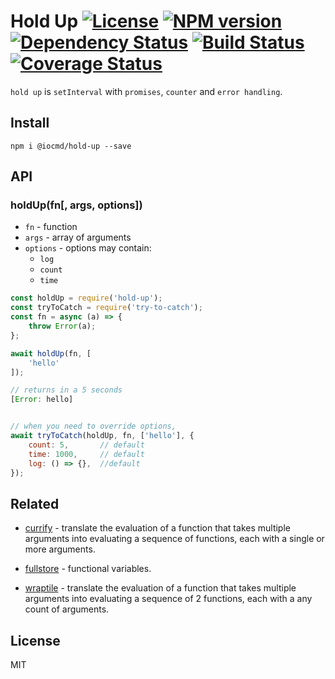 # Hold Up [![License][LicenseIMGURL]][LicenseURL] [![NPM version][NPMIMGURL]][NPMURL] [![Dependency Status][DependencyStatusIMGURL]][DependencyStatusURL] [![Build Status][BuildStatusIMGURL]][BuildStatusURL] [![Coverage Status][CoverageIMGURL]][CoverageURL]

`hold up` is `setInterval` with `promises`, `counter` and `error handling`.

## Install

`npm i @iocmd/hold-up --save`

## API

### holdUp(fn[, args, options])

- `fn` - function
- `args` - array of arguments
- `options` - options may contain:
  - `log`
  - `count`
  - `time`

```js
const holdUp = require('hold-up');
const tryToCatch = require('try-to-catch');
const fn = async (a) => {
    throw Error(a);
};

await holdUp(fn, [
    'hello'
]);

// returns in a 5 seconds
[Error: hello]


// when you need to override options,
await tryToCatch(holdUp, fn, ['hello'], {
    count: 5,       // default
    time: 1000,     // default
    log: () => {},  //default
});
```

## Related

- [currify](https://github.com/coderaiser/currify "currify") - translate the evaluation of a function that takes multiple arguments into evaluating a sequence of functions, each with a single or more arguments.

- [fullstore](https://github.com/coderaiser/fullstore "fullstore") - functional variables.

- [wraptile](https://github.com/coderaiser/wraptile "wraptile") - translate the evaluation of a function that takes multiple arguments into evaluating a sequence of 2 functions, each with a any count of arguments.

## License

MIT

[NPMIMGURL]:                https://img.shields.io/npm/v/@iocmd/hold-up.svg?style=flat
[BuildStatusIMGURL]:        https://img.shields.io/travis/iocmd/hold-up/master.svg?style=flat
[DependencyStatusIMGURL]:   https://img.shields.io/david/iocmd/hold-up.svg?style=flat
[LicenseIMGURL]:            https://img.shields.io/badge/license-MIT-317BF9.svg?style=flat
[NPMURL]:                   https://npmjs.org/package/@iocmd/hold-up "npm"
[BuildStatusURL]:           https://travis-ci.com/iocmd/hold-up  "Build Status"
[DependencyStatusURL]:      https://david-dm.org/iocmd/hold-up "Dependency Status"
[LicenseURL]:               https://tldrlegal.com/license/mit-license "MIT License"

[CoverageURL]:              https://coveralls.io/github/iocmd/hold-up?branch=master
[CoverageIMGURL]:           https://coveralls.io/repos/iocmd/hold-up/badge.svg?branch=master&service=github

